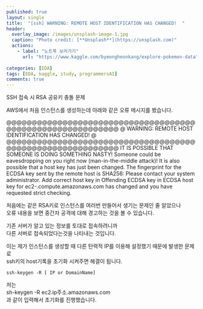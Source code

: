 ```yaml
---
published: true
layout: single
title:  "[ssh] WARNING: REMOTE HOST IDENTIFICATION HAS CHANGED!  "
header:
  overlay_image: /images/unsplash-image-1.jpg
  caption: "Photo credit: [**Unsplash**](https://unsplash.com)"
  actions:
    - label: "노트북 보러가기"
      url: "https://www.kaggle.com/byeongheonkang/explore-pokemon-data"
      
categories: [EDA]
tags: [EDA, kaggle, study, programmersAI]
comments: true
---
```


SSH 접속 시 RSA 공유키 충돌 문제  

AWS에서 처음 인스턴스를 생성하는데 아래와 같은 오류 메시지를 봤습니다.  

@@@@@@@@@@@@@@@@@@@@@@@@@@@@@@@@@@@@@@@@@@@@@@@@@@@@@@@@@@@
@    WARNING: REMOTE HOST IDENTIFICATION HAS CHANGED!     @
@@@@@@@@@@@@@@@@@@@@@@@@@@@@@@@@@@@@@@@@@@@@@@@@@@@@@@@@@@@
IT IS POSSIBLE THAT SOMEONE IS DOING SOMETHING NASTY!
Someone could be eavesdropping on you right now (man-in-the-middle attack)!
It is also possible that a host key has just been changed.
The fingerprint for the ECDSA key sent by the remote host is
SHA256:
Please contact your system administrator.
Add correct host key in 
Offending ECDSA key in 
ECDSA host key for ec2-.compute.amazonaws.com has changed and you have requested strict checking.

처음에는 같은 RSA키로 인스턴스를 여러번 만들어서 생기는 문제인 줄 알았으나  
오류 내용을 보면 중간자 공격에 대해 경고하는 것을 볼 수 있습니다. 

기존 서버가 알고 있는 정보를 토대로 접속하려니까  
다른 서버로 접속되었다는것을 나타내는 것입니다. 

이는 제가 인스턴스를 생성할 때 다른 탄력적 IP를 이용해 설정했기 때문에 발생한 문제로  
ssh키의 host기록을 초기화 시켜주면 해결이 됩니다. 

~~~
ssh-keygen -R [ IP or DomainName]
~~~

저는  
sh-keygen -R ec2.ip주소.amazonaws.com  
과 같이 입력해서 초기화를 진행했습니다. 
